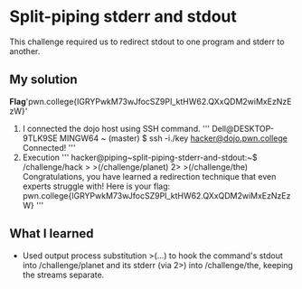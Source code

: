 # Split-piping stderr and stdout 
This challenge required us to redirect stdout to one program and stderr to another.
## My solution
**Flag**'pwn.college{IGRYPwkM73wJfocSZ9PI_ktHW62.QXxQDM2wiMxEzNzEzW}'
1. I connected the dojo host using SSH command.
'''
Dell@DESKTOP-9TLK9SE MINGW64 ~ (master)
$ ssh -i./key hacker@dojo.pwn.college
Connected!
'''
2. Execution 
'''
hacker@piping~split-piping-stderr-and-stdout:~$ /challenge/hack > >(/challenge/planet) 2> >(/challenge/the)
Congratulations, you have learned a redirection technique that even experts
struggle with! Here is your flag:
pwn.college{IGRYPwkM73wJfocSZ9PI_ktHW62.QXxQDM2wiMxEzNzEzW}
'''

## What I learned 
- Used output process substitution >(...) to hook the command's stdout into /challenge/planet and its stderr (via 2>) into /challenge/the, keeping the streams separate.